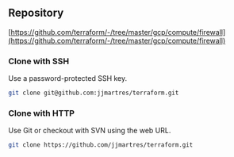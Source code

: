 ## Repository

[https://github.com/terraform/-/tree/master/gcp/compute/firewall](https://github.com/terraform/-/tree/master/gcp/compute/firewall)

### Clone with SSH
Use a password-protected SSH key.
```bash
git clone git@github.com:jjmartres/terraform.git
```

###  Clone with HTTP
Use Git or checkout with SVN using the web URL.
```bash
git clone https://github.com/jjmartres/terraform.git
```